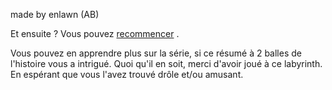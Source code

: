 made by enlawn (AB)


Et ensuite ?
Vous pouvez [recommencer](https://github.com/Enlawn/TP2---labyrinth/blob/main/eastBlue.md) .

Vous pouvez en apprendre plus sur la série, si ce résumé à 2 balles de l'histoire vous a intrigué.
Quoi qu'il en soit, merci d'avoir joué à ce labyrinth.
En espérant que vous l'avez trouvé drôle et/ou amusant.

